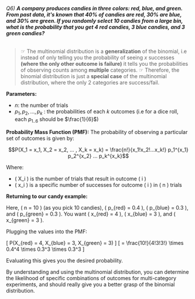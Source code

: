 
###### Q6) **A company produces candies in three colors: red, blue, and green. From past data, it's known that 40% of candies are red, 30% are blue, and 30% are green. If you randomly select 10 candies from a large bin, what is the probability that you get 4 red candies, 3 blue candies, and 3 green candies?**

> ☞ The multinomial distribution is a **generalization** of the binomial, i.e instead of only telling you the probability of seeing $x$ successes **(where the only other outcome is failure)** it tells you the probabilities of observing counts among **multiple** categories.
> ☞ Therefore, the binomial distribution is just a **special case** of the multinomial distribution, where the only 2 categories are success/fail.

**Parameters:**
- $n$: the number of trials
- $p_1, p_2, ..., p_k$ : the probabilities of each $k$ outcomes (i.e for a dice roll, each $p_{1..6}$ should be $\frac{1}{6}$)

**Probability Mass Function (PMF):**
The probability of observing a particular set of outcomes is given by:

$$P(X_1 = x_1, X_2 = x_2, ... , X_k = x_k) = \frac{n!}{x_1!x_2!...x_k!} p_1^{x_1} p_2^{x_2} ... p_k^{x_k}$$

Where:
- \( X_i \) is the number of trials that result in outcome \( i \)
- \( x_i \) is a specific number of successes for outcome \( i \) in \( n \) trials

**Returning to our candy example:**

Here, \( n = 10 \) (as you pick 10 candies), \( p_{red} = 0.4 \), \( p_{blue} = 0.3 \), and \( p_{green} = 0.3 \). 
You want \( x_{red} = 4 \), \( x_{blue} = 3 \), and \( x_{green} = 3 \).

Plugging the values into the PMF:

\[ P(X_{red} = 4, X_{blue} = 3, X_{green} = 3) \]
\[ = \frac{10!}{4!3!3!} \times 0.4^4 \times 0.3^3 \times 0.3^3 \]

Evaluating this gives you the desired probability.

By understanding and using the multinomial distribution, you can determine the likelihood of specific combinations of outcomes for multi-category experiments, and should really give you a better grasp of the binomial distribution. 


